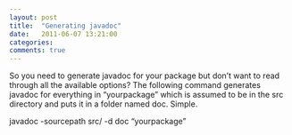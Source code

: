 ```yaml
---
layout: post
title:  "Generating javadoc"
date:   2011-06-07 13:21:00
categories: 
comments: true
---
```


So you need to generate javadoc for your package but don’t want to read through all the available options? The following command generates javadoc for everything in “yourpackage” which is assumed to be in the src directory and puts it in a folder named doc. Simple.

javadoc -sourcepath src/ -d doc “yourpackage”